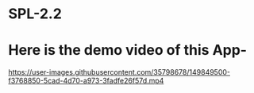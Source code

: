 # SPL-2.2


# Here is the demo video of this App-
https://user-images.githubusercontent.com/35798678/149849500-f3768850-5cad-4d70-a973-3fadfe26f57d.mp4
